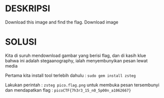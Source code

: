 # DESKRIPSI

Download this image and find the flag.
Download image

# SOLUSI

Kita di suruh mendownload gambar yang berisi flag, dan di kasih klue bahwa ini adalah stegaanography, ialah menyembunyikan pesan lewat media

Pertama kita install tool terlebih dahulu : ```sudo gem install zsteg```

Lakukan perintah : ```zsteg pico.flag.png``` untuk membuka pesan tersembunyi dan mendapatkan flag : ```picoCTF{7h3r3_15_n0_5p00n_a1062667}```
